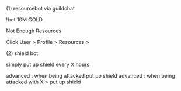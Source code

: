 (1) resourcebot via guildchat


!bot 10M GOLD

Not Enough Resources

Click User > Profile > Resources > 

(2) shield bot

simply put up shield every X hours

advanced : when being attacked put up shield
advanced : when being attacked with X > put up shield
